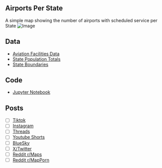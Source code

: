 ## Airports Per State
A simple map showing the number of airports with scheduled service per State
![Image](https://drive.google.com/uc?export=view&id=)

## Data
* [Aviation Facilities Data](https://geodata.bts.gov/datasets/1551114f78e34d8395fd77bf41cd8a80_0/explore?location=6.905465%2C-1.633860%2C2.80)
* [State Population Totals](https://www.census.gov/data/tables/time-series/demo/popest/2020s-state-total.html)
* [State Boundaries](https://www.census.gov/geographies/mapping-files/time-series/geo/carto-boundary-file.html)

## Code
* [Jupyter Notebook](FormatData.ipynb)

## Posts
- [ ] [Tiktok]()
- [ ] [Instagram]()
- [ ] [Threads]()
- [ ] [Youtube Shorts]()
- [ ] [BlueSky]()
- [ ] [X/Twitter]()
- [ ] [Reddit r/Maps]()
- [ ] [Reddit r/MapPorn]()
